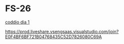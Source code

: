 # FS-26

[coddio dia 1](https://prod.liveshare.vsengsaas.visualstudio.com/join?E0F4BF6BF721B04768435C52D7826080C69A)

https://prod.liveshare.vsengsaas.visualstudio.com/join?E0F4BF6BF721B04768435C52D7826080C69A
